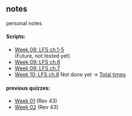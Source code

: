 ## notes
personal notes

#### Scripts:
- [Week 08: LFS ch.1-5](lfsch1-5.md)\
(Future, not tested yet)
- [Week 09: LFS ch.6](lfsch6.md)
- [Week 09: LFS ch.7](lfsch7.md)
- [Week 10: LFS ch.8](lfsch8.md) Not done yet
-> [Total times](lfs_install_timings.md)

#### previous quizzes:
- [Week 01](w01-quiz.md) (Rev 43)
- [Week 02](w02-quiz.md) (Rev 43)

